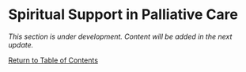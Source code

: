 # Spiritual Support in Palliative Care

_This section is under development. Content will be added in the next update._

[Return to Table of Contents](../toc.md)
